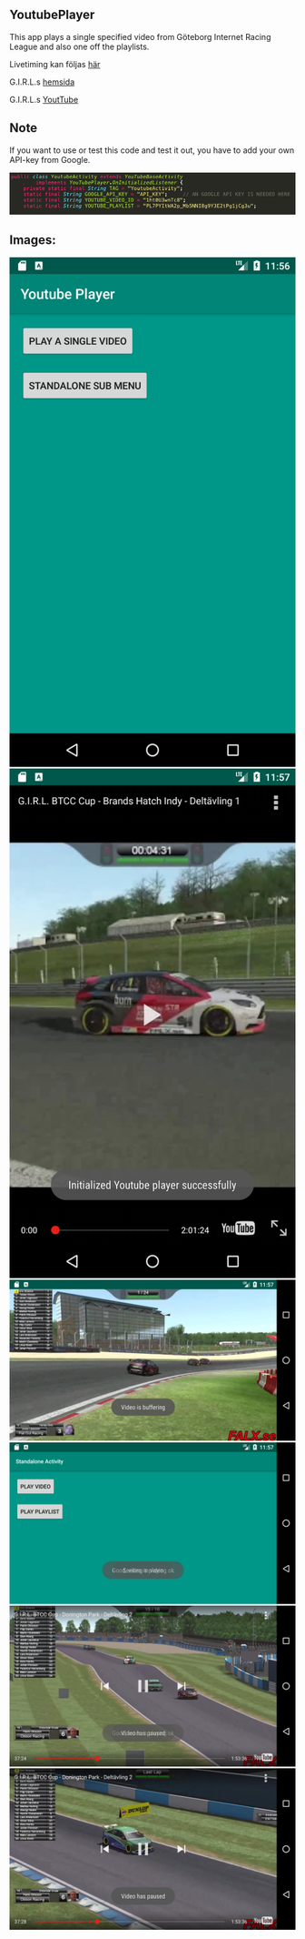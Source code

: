 <article>
	<h1>YoutubePlayer</h1>
	<p>This app plays a single specified video from Göteborg Internet Racing League and also one off the playlists.</p>
	<p>Livetiming kan följas <a href="http://gbgracing.liveracers.com/live">här</a></p>
	<p>G.I.R.L.s <a href="gbgracing.org">hemsida</a></p>
	<p>G.I.R.L.s <a href="https://www.youtube.com/channel/UCUVl3Pwf3IagQPf3LJwkZRg">YoutTube</a></p>
</article>

<article>
	<h2>Note</h2>
	<p>If you want to use or test this code and test it out, you have to add your own API-key from Google.</p>
	<div>
		<img src="img/add_api_key.png">
	</div>
</article>

<article>
	<h2>Images:</h2>
	<div>
		<img src="img/main.png">
	</div>
	<div>
		<img src="img/play_single.png">
	</div>
	<div>
		<img src="img/play_single_landscape.png">
	</div>
	<div>
		<img src="img/standalone_submenu.png">
	</div>
	<div>
		<img src="img/play_playlist1.png">
	</div>
	<div>
		<img src="img/play_playlist2.png">
	</div>
</article>

